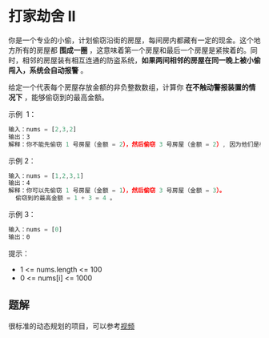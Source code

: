 # 打家劫舍 II

你是一个专业的小偷，计划偷窃沿街的房屋，每间房内都藏有一定的现金。这个地方所有的房屋都 **围成一圈** ，这意味着第一个房屋和最后一个房屋是紧挨着的。同时，相邻的房屋装有相互连通的防盗系统，**如果两间相邻的房屋在同一晚上被小偷闯入，系统会自动报警** 。

给定一个代表每个房屋存放金额的非负整数数组，计算你 **在不触动警报装置的情况下** ，能够偷窃到的最高金额。

示例  1：

```ts
输入：nums = [2,3,2]
输出：3
解释：你不能先偷窃 1 号房屋（金额 = 2），然后偷窃 3 号房屋（金额 = 2）, 因为他们是相邻的。
```

示例 2：

```ts
输入：nums = [1,2,3,1]
输出：4
解释：你可以先偷窃 1 号房屋（金额 = 1），然后偷窃 3 号房屋（金额 = 3）。
  偷窃到的最高金额 = 1 + 3 = 4 。
```

示例 3：

```ts
输入：nums = [0]
输出：0
```

提示：

- 1 <= nums.length <= 100
- 0 <= nums[i] <= 1000

## 题解

很标准的动态规划的项目，可以参考[视频](https://leetcode-cn.com/problems/house-robber-ii/solution/da-jia-jie-she-ii-by-leetcode-solution-bwja/)
